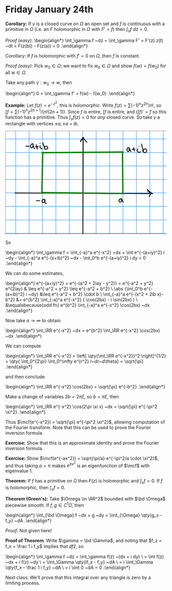 # Friday January 24th

**Corollary:**
If $\gamma$ is a closed curve on $\Omega$ an open set and $f$ is continuous with a primitive in $\Omega$ (i.e. an $F$ holomorphic in $\Omega$ with $F'=f$) then $\int_\gamma f ~dz = 0$.

*Proof (easy):*
\begin{align*}
\int_\gamma f ~dz = \int_\gamma F' = F'(z) z(t) ~dt  = F(z(b)) - F(z(a)) = 0
.\end{align*}

Corollary:
If $f$ is holomorphic with $f'=0$ on $\Omega$, then $f$ is constant.

*Proof (easy):*
Pick $w_0 \in \Omega$; we want to fix $w_0 \in \Omega$ and show $f(w) = f(w_0)$ for all $w\in \Omega$.

Take any path $\gamma: w_0 \to w$, then 

\begin{align*}
0 = \int_\gamma f' = f(w) - f(w_0)
.\end{align*}

**Example:**
Let $f(z) = e^{-z^2}$, this is holomorphic.
Write $f(z) = \sum (-1)^n z^{2n}/n!$, so $\int f = \sum (-1)^n z^{2n+1}/(n! (2n+1))$.
Since $f$ is entire, $\int f$ is entire, and $(\int f)' = f$ so this function has a primitive.
Thus $\int_\gamma f(z) = 0$ for *any* closed curve.
So take $\gamma$ a rectangle with vertices $\pm a , \pm a + ib$.

![Image](figures/2020-01-24-13:36.png)

So 

\begin{align*}
\int_\gamma f = \int_{-a}^a e^{-x^2} ~dx + \int e^{-(a+iy)^2} i ~dy - \int_{-a}^a e^{-(x+ib)^2} ~dx - \int_0^b e^{-(a+iy)^2} i dy = 0
.\end{align*}


We can do some estimates,

\begin{align*}
e^{-(a+iy)^2} = e^{-(a^2 + 2iay - y^2)} = e^{-a^2 + y^2} e^{2iay} &
\leq e^{-a^2 + y^2} \leq e^{-a^2 + b^2} \\
\abs {\int_0^b e^{-(a+ib)^2} i ~dy} 
&\leq e^{-a^2 + b^2} \cdot b \\
\int_{-a}^a e^{-(x^2 + 2ib x)-b^2} 
&= e^{b^2} \int_{-a}^a e^{-x^2} ( \cos(2bx) - i \sin(2bx) ) \\
&\equalsbecause{odd fn} e^{b^2} \int_{-a}^a e^{-x^2} \cos(2bx) ~dx
.\end{align*}

Now take $a\to \infty$ to obtain

\begin{align*}
\int_\RR e^{-x^2} ~dx = e^{b^2} \int_\RR e^{-x^2} \cos(2bx) ~dx
.\end{align*}

We can compute

\begin{align*}
\int_\RR e^{-x^2} = \left[ \qty{\int_\RR e^{-x^2}}^2 \right]^{1/2} = \qty{ \int_0^{2\pi} \int_0^\infty e^{r^2} r~dr~d\theta} = \sqrt{\pi}
.\end{align*}

and then conclude

\begin{align*}
\int_\RR e^{-x^2} \cos(2bx) = \sqrt{\pi} e^{-b^2}
.\end{align*}

Make a change of variables $2b = 2\pi \xi$, so $b = \pi \xi$, then

\begin{align*}
\int_\RR e^{-x^2} \cos(2\pi \xi x) ~dx = \sqrt{\pi} e^{-\pi^2 \xi^2}
.\end{align*}

Thus $\mcf(e^{-x^2}) = \sqrt{\pi} e^{-\pi^2 \xi^2}$, allowing computation of the Fourier transform.
Note that this can be used to prove the Fourier inversion formula.

**Exercise:**
Show that this is an approximate identity and prove the Fourier inversion formula.

**Exercise:**
Show $\mcf(e^{-ax^2}) = \sqrt{\pi/a} e^{-\pi^2/a \cdot \xi^2}$, and thus taking $a = \pi$ makes $e^{\pi x^2}$ is an eigenfunction of $\mcf$ with eigenvalue $1$.

**Theorem:**
If $f$ has a primitive on $\Omega$ then $F(z)$ is holomorphic and $\int_\gamma f = 0$.
If $f$ is holomorphic, then $\int_\gamma f = 0$.


**Theorem (Green's):**
Take $\Omega \in \RR^2$ bounded with $\bd \Omega$ piecewise smooth.
If $f, g\in C^1{\bar \Omega}$, then

\begin{align*}
\int_{\bd \Omega} f ~dx + g ~dy = \iint_{\Omega} \qty{g_x - f_y} ~dA
.\end{align*} 

*Proof:*
Not given here!

**Proof of Theorem**:
Write $\gamma = \bd \Gamma$, and noting that $f_z = f_x = \frac 1 i f_y$ implies that $\dd{f}{\bar z}$, so

\begin{align*}
\int_\gamma f ~dz = \int_\gamma f(z) ~(dx + i dy) \\
= \int f(z) ~dx + i f(z) ~dy \\
= \iint_\Gamma \qty{if_x - f_y} ~dA \\
= i \iint_\Gamma \qty{f_x - \frac 1 i f_y} ~dA \\
= i \iint 0 ~dA = 0
.\end{align*}


Next class:
We'll prove that this integral over any triangle is zero by a limiting process.

